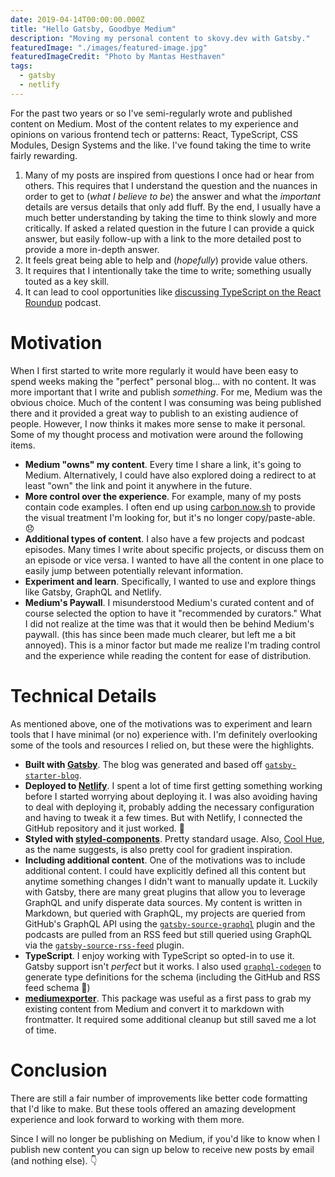 ```yaml
---
date: 2019-04-14T00:00:00.000Z
title: "Hello Gatsby, Goodbye Medium"
description: "Moving my personal content to skovy.dev with Gatsby."
featuredImage: "./images/featured-image.jpg"
featuredImageCredit: "Photo by Mantas Hesthaven"
tags:
  - gatsby
  - netlify
---
```


For the past two years or so I've semi-regularly wrote and published content on Medium.
Most of the content relates to my experience and opinions on various frontend
tech or patterns: React, TypeScript, CSS Modules, Design Systems and the like.
I've found taking the time to write fairly rewarding.

1. Many of my posts are inspired from questions I once had or hear from
   others. This requires that I understand the question and the nuances in order to
   get to (_what I believe to be_) the answer and what the _important_
   details are versus details that only add fluff. By the end, I usually have a much better
   understanding by taking the time to think slowly and more critically. If asked a related question in
   the future I can provide a quick answer, but easily follow-up with a link to
   the more detailed post to provide a more in-depth answer.
1. It feels great being able to help and (_hopefully_) provide value others.
1. It requires that I intentionally take the time to write; something usually touted as a key skill.
1. It can lead to cool opportunities like
   [discussing TypeScript on the React Roundup](https://devchat.tv/react-round-up/rru-044-typescript-with-spencer-miskoviak/) podcast.

# Motivation

When I first started to write more regularly it would have been easy to spend
weeks making the "perfect" personal blog... with no content. It was more
important that I write and publish _something_. For me, Medium was the obvious
choice. Much of the content I was consuming was being published there and
it provided a great way to publish to an existing audience of people. However,
I now thinks it makes more sense to make it personal. Some of my thought
process and motivation were around the following items.

- **Medium "owns" my content**. Every time I share a link, it's going to Medium.
  Alternatively, I could have also explored doing a redirect to at least "own"
  the link and point it anywhere in the future.
- **More control over the experience**. For example, many of my posts contain code examples.
  I often end up using [carbon.now.sh](https://carbon.now.sh) to provide the visual treatment
  I'm looking for, but it's no longer copy/paste-able. 😞
- **Additional types of content**. I also have a few projects and podcast episodes. Many
  times I write about specific projects, or discuss them on an episode or vice versa.
  I wanted to have all the content in one place to easily jump between potentially
  relevant information.
- **Experiment and learn**. Specifically, I wanted to use and explore
  things like Gatsby, GraphQL and Netlify.
- **Medium's Paywall**. I misunderstood Medium's curated content and of course selected the
  option to have it "recommended by curators." What I did not realize at the time was that it would then be behind Medium's paywall.
  (this has since been made much clearer, but left me a bit annoyed).
  This is a minor factor but made me realize I'm trading control and the experience
  while reading the content for ease of distribution.

# Technical Details

As mentioned above, one of the motivations was to experiment and learn
tools that I have minimal (or no) experience with. I'm definitely overlooking some
of the tools and resources I relied on, but these were the highlights.

- **Built with [Gatsby](https://www.gatsbyjs.org/)**.
  The blog was generated and based off [`gatsby-starter-blog`](https://github.com/gatsbyjs/gatsby-starter-blog).
- **Deployed to [Netlify](https://www.netlify.com/)**.
  I spent a lot of time first getting something working before I started worrying about deploying it.
  I was also avoiding having to deal with deploying it, probably adding the
  necessary configuration and having to tweak it a few times. But with Netlify,
  I connected the GitHub repository and it just worked. 🤯
- **Styled with [styled-components](https://www.styled-components.com/)**. Pretty standard usage.
  Also, [Cool Hue](https://webkul.github.io/coolhue/), as the name suggests, is also pretty cool for gradient inspiration.
- **Including additional content**. One of the motivations was to include additional content.
  I could have explicitly defined all this content but anytime something changes I didn't want to manually update it.
  Luckily with Gatsby, there are many great plugins that allow you to leverage GraphQL and unify disperate data sources.
  My content is written in Markdown, but queried with GraphQL, my projects are queried from GitHub's GraphQL API using the
  [`gatsby-source-graphql`](https://www.gatsbyjs.org/packages/gatsby-source-graphql/) plugin and the podcasts are
  pulled from an RSS feed but still queried using GraphQL via the
  [`gatsby-source-rss-feed`](https://www.gatsbyjs.org/packages/gatsby-source-rss-feed/) plugin.
- **TypeScript**. I enjoy working with TypeScript so opted-in to use it. Gatsby support isn't _perfect_ but it works.
  I also used [`graphql-codegen`](https://github.com/dotansimha/graphql-code-generator) to generate type
  definitions for the schema (including the GitHub and RSS feed schema 🙌)
- **[mediumexporter](https://github.com/xdamman/mediumexporter)**.
  This package was useful as a first pass to grab my existing content from
  Medium and convert it to markdown with frontmatter. It required some additional
  cleanup but still saved me a lot of time.

# Conclusion

There are still a fair number of improvements like better code formatting that I'd like to make. 
But these tools offered an amazing development experience and look forward to 
working with them more.

Since I will no longer be publishing on Medium, if you'd like to know when
I publish new content you can sign up below to receive new posts by email 
(and nothing else). 👇